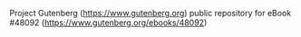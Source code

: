 Project Gutenberg (https://www.gutenberg.org) public repository for eBook #48092 (https://www.gutenberg.org/ebooks/48092)
